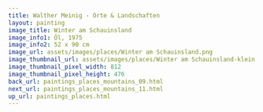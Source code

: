 ```yaml
---
title: Walther Meinig - Orte & Landschaften
layout: painting
image_title: Winter am Schauinsland
image_info1: Öl, 1975
image_info2: 52 x 90 cm
image_url: assets/images/places/Winter am Schauinsland.png
image_thumbnail_url: assets/images/places/Winter am Schauinsland-klein.png
image_thumbnail_pixel_width: 812
image_thumbnail_pixel_height: 476
back_url: paintings_places_mountains_09.html
next_url: paintings_places_mountains_11.html
up_url: paintings_places.html
---
```


